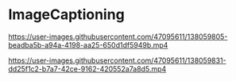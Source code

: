 # ImageCaptioning

https://user-images.githubusercontent.com/47095611/138059805-beadba5b-a94a-4198-aa25-650d1df5949b.mp4



https://user-images.githubusercontent.com/47095611/138059831-dd25f1c2-b7a7-42ce-9162-420552a7a8d5.mp4

